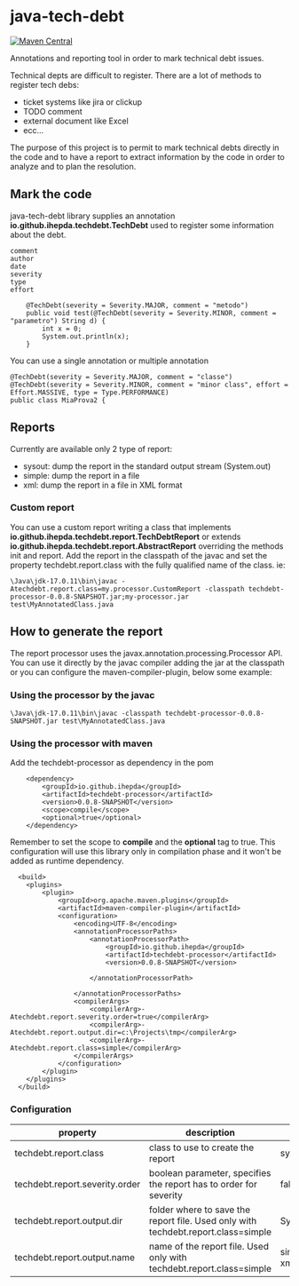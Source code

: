 # java-tech-debt

[![Maven Central](https://maven-badges.herokuapp.com/maven-central/io.github.ihepda/techdebt-processor/badge.svg?style=flat)](https://maven-badges.herokuapp.com/maven-central/io.github.ihepda/techdebt-processor)

Annotations and reporting tool in order to mark technical debt issues.

Technical depts are difficult to register. There are a lot of methods to register tech debs:
* ticket systems like jira or clickup
* TODO comment
* external document like Excel
* ecc...

The purpose of this project is to permit to mark technical debts directly in the code and to have a report to extract information by the code in order to analyze and to plan the resolution.

## Mark the code
java-tech-debt library supplies an annotation **io.github.ihepda.techdebt.TechDebt** used to register some information about the debt.

	comment
	author
	date
	severity
	type
	effort
	
```
	@TechDebt(severity = Severity.MAJOR, comment = "metodo")
	public void test(@TechDebt(severity = Severity.MINOR, comment = "parametro") String d) {
		int x = 0;
		System.out.println(x);
	}
```

You can use a single annotation or multiple annotation

```
@TechDebt(severity = Severity.MAJOR, comment = "classe")
@TechDebt(severity = Severity.MINOR, comment = "minor class", effort = Effort.MASSIVE, type = Type.PERFORMANCE)
public class MiaProva2 {
```


## Reports
Currently are available only 2 type of report:
* sysout: dump the report in the standard output stream (System.out)
* simple: dump the report in a file
* xml: dump the report in a file in XML format

### Custom report
You can use a custom report writing a class that implements **io.github.ihepda.techdebt.report.TechDebtReport** or extends **io.github.ihepda.techdebt.report.AbstractReport** overriding the methods init and report.
Add the report in the classpath of the javac and set the property techdebt.report.class with the fully qualified name of the class.
ie:

```
\Java\jdk-17.0.11\bin\javac -Atechdebt.report.class=my.processor.CustomReport -classpath techdebt-processor-0.0.8-SNAPSHOT.jar;my-processor.jar  test\MyAnnotatedClass.java
```

## How to generate the report
The report processor uses the javax.annotation.processing.Processor API. You can use it directly by the javac compiler adding the jar at the classpath or you can configure the maven-compiler-plugin, below some example:

### Using the processor by the javac

```
\Java\jdk-17.0.11\bin\javac -classpath techdebt-processor-0.0.8-SNAPSHOT.jar test\MyAnnotatedClass.java
```

### Using the processor with maven
Add the techdebt-processor as dependency in the pom

```
  	<dependency>
		<groupId>io.github.ihepda</groupId>
		<artifactId>techdebt-processor</artifactId>
  		<version>0.0.8-SNAPSHOT</version>
  		<scope>compile</scope>
  		<optional>true</optional>
  	</dependency>
```
Remember to set the scope to **compile** and the **optional** tag to true. This configuration will use this library only in compilation phase and it won't be added as runtime dependency.

```
  <build>
  	<plugins>
  		<plugin>
  			<groupId>org.apache.maven.plugins</groupId>
            <artifactId>maven-compiler-plugin</artifactId>
            <configuration>
                <encoding>UTF-8</encoding>
                <annotationProcessorPaths>
                	<annotationProcessorPath>
						<groupId>io.github.ihepda</groupId>
						<artifactId>techdebt-processor</artifactId>
				  		<version>0.0.8-SNAPSHOT</version>
  						  
                	</annotationProcessorPath>
                	
                </annotationProcessorPaths>
                <compilerArgs>
                	<compilerArg>-Atechdebt.report.severity.order=true</compilerArg>
                	<compilerArg>-Atechdebt.report.output.dir=c:\Projects\tmp</compilerArg>
                	<compilerArg>-Atechdebt.report.class=simple</compilerArg>
                </compilerArgs>
            </configuration>
  		</plugin>
  	</plugins>
  </build>
```


### Configuration


| property  | description | default value |
|-----------|-------------|---------------|
| techdebt.report.class  | class to use to create the report  | sysout  |
| techdebt.report.severity.order  | boolean parameter, specifies the report has to order for severity  | false |
| techdebt.report.output.dir  | folder where to save the report file. Used only with techdebt.report.class=simple |  System.getProperty("java.io.tmpdir") |
| techdebt.report.output.name | name of the report file. Used only with techdebt.report.class=simple |  simple=> TechDebt.report , xml=>TechDebt.xml|


